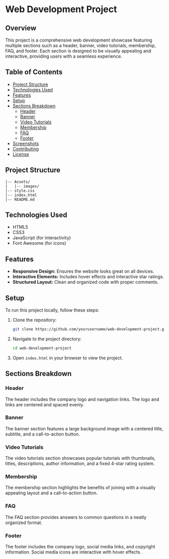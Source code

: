 # Web Development Project

## Overview
This project is a comprehensive web development showcase featuring multiple sections such as a header, banner, video tutorials, membership, FAQ, and footer. Each section is designed to be visually appealing and interactive, providing users with a seamless experience.

## Table of Contents
- [Project Structure](#project-structure)
- [Technologies Used](#technologies-used)
- [Features](#features)
- [Setup](#setup)
- [Sections Breakdown](#sections-breakdown)
  - [Header](#header)
  - [Banner](#banner)
  - [Video Tutorials](#video-tutorials)
  - [Membership](#membership)
  - [FAQ](#faq)
  - [Footer](#footer)
- [Screenshots](#screenshots)
- [Contributing](#contributing)
- [License](#license)

## Project Structure

```
|-- Assets/
|   |-- images/
|-- style.css
|-- index.html
|-- README.md
```


## Technologies Used
- HTML5
- CSS3
- JavaScript (for interactivity)
- Font Awesome (for icons)

## Features
- **Responsive Design:** Ensures the website looks great on all devices.
- **Interactive Elements:** Includes hover effects and interactive star ratings.
- **Structured Layout:** Clean and organized code with proper comments.

## Setup

To run this project locally, follow these steps:

1. Clone the repository:
    ```bash
    git clone https://github.com/yourusername/web-development-project.git
    ```

2. Navigate to the project directory:
    ```bash
    cd web-development-project
    ```

3. Open `index.html` in your browser to view the project.

## Sections Breakdown

### Header
The header includes the company logo and navigation links. The logo and links are centered and spaced evenly.

### Banner
The banner section features a large background image with a centered title, subtitle, and a call-to-action button.

### Video Tutorials
The video tutorials section showcases popular tutorials with thumbnails, titles, descriptions, author information, and a fixed 4-star rating system.

### Membership
The membership section highlights the benefits of joining with a visually appealing layout and a call-to-action button.

### FAQ
The FAQ section provides answers to common questions in a neatly organized format.

### Footer
The footer includes the company logo, social media links, and copyright information. Social media icons are interactive with hover effects.
